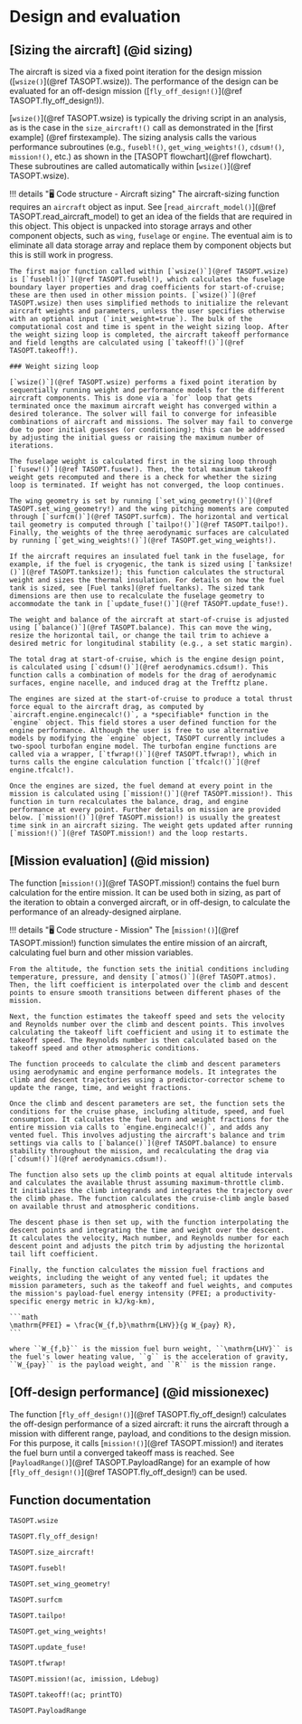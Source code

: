 # Design and evaluation

## [Sizing the aircraft] (@id sizing)

The aircraft is sized via a fixed point iteration for the design mission ([`wsize()`](@ref TASOPT.wsize)). The performance of the design can be evaluated for an off-design mission ([`fly_off_design!()`](@ref TASOPT.fly_off_design!)).

[`wsize()`](@ref TASOPT.wsize) is typically the driving script in an analysis, as is the case in the `size_aircraft!()` call as demonstrated in the [first example] (@ref firstexample). The sizing analysis calls the various performance subroutines (e.g., `fusebl!()`, `get_wing_weights!()`, `cdsum!()`, `mission!()`, etc.) as shown in the [TASOPT flowchart](@ref flowchart). These subroutines are called automatically within [`wsize()`](@ref TASOPT.wsize).

!!! details "🖥️ Code structure - Aircraft sizing" 
    The aircraft-sizing function requires an `aircraft` object as input. See [`read_aircraft_model()`](@ref TASOPT.read_aircraft_model) to get an idea of the fields that are required in this object. This object is unpacked into storage arrays and other component objects, such as `wing`, `fuselage` or `engine`. The eventual aim is to eliminate all data storage array and replace them by component objects but this is still work in progress.  

    The first major function called within [`wsize()`](@ref TASOPT.wsize) is [`fusebl!()`](@ref TASOPT.fusebl!), which calculates the fuselage boundary layer properties and drag coefficients for start-of-cruise; these are then used in other mission points. [`wsize()`](@ref TASOPT.wsize) then uses simplified methods to initialize the relevant aircraft weights and parameters, unless the user specifies otherwise with an optional input (`init_weight=true`). The bulk of the computational cost and time is spent in the weight sizing loop. After the weight sizing loop is completed, the aircraft takeoff performance and field lengths are calculated using [`takeoff!()`](@ref TASOPT.takeoff!).

    ### Weight sizing loop

    [`wsize()`](@ref TASOPT.wsize) performs a fixed point iteration by sequentially running weight and performance models for the different aircraft components. This is done via a `for` loop that gets terminated once the maximum aircraft weight has converged within a desired tolerance. The solver will fail to converge for infeasible combinations of aircraft and missions. The solver may fail to converge due to poor initial guesses (or conditioning); this can be addressed by adjusting the initial guess or raising the maximum number of iterations.

    The fuselage weight is calculated first in the sizing loop through [`fusew!()`](@ref TASOPT.fusew!). Then, the total maximum takeoff weight gets recomputed and there is a check for whether the sizing loop is terminated. If weight has not converged, the loop continues.

    The wing geometry is set by running [`set_wing_geometry!()`](@ref TASOPT.set_wing_geometry!) and the wing pitching moments are computed through [`surfcm()`](@ref TASOPT.surfcm). The horizontal and vertical tail geometry is computed through [`tailpo!()`](@ref TASOPT.tailpo!). Finally, the weights of the three aerodynamic surfaces are calculated by running [`get_wing_weights!()`](@ref TASOPT.get_wing_weights!).

    If the aircraft requires an insulated fuel tank in the fuselage, for example, if the fuel is cryogenic, the tank is sized using [`tanksize!()`](@ref TASOPT.tanksize!); this function calculates the structural weight and sizes the thermal insulation. For details on how the fuel tank is sized, see [Fuel tanks](@ref fueltanks). The sized tank dimensions are then use to recalculate the fuselage geometry to accommodate the tank in [`update_fuse!()`](@ref TASOPT.update_fuse!).

    The weight and balance of the aircraft at start-of-cruise is adjusted using [`balance()`](@ref TASOPT.balance). This can move the wing, resize the horizontal tail, or change the tail trim to achieve a desired metric for longitudinal stability (e.g., a set static margin).

    The total drag at start-of-cruise, which is the engine design point, is calculated using [`cdsum!()`](@ref aerodynamics.cdsum!). This function calls a combination of models for the drag of aerodynamic surfaces, engine nacelle, and induced drag at the Trefftz plane.

    The engines are sized at the start-of-cruise to produce a total thrust force equal to the aircraft drag, as computed by `aircraft.engine.enginecalc!()`, a *specifiable* function in the `engine` object. This field stores a user defined function for the engine performance. Although the user is free to use alternative models by modifying the `engine` object, TASOPT currently includes a two-spool turbofan engine model. The turbofan engine functions are called via a wrapper, [`tfwrap!()`](@ref TASOPT.tfwrap!), which in turns calls the engine calculation function [`tfcalc!()`](@ref engine.tfcalc!).

    Once the engines are sized, the fuel demand at every point in the mission is calculated using [`mission!()`](@ref TASOPT.mission!). This function in turn recalculates the balance, drag, and engine performance at every point. Further details on mission are provided below. [`mission!()`](@ref TASOPT.mission!) is usually the greatest time sink in an aircraft sizing. The weight gets updated after running [`mission!()`](@ref TASOPT.mission!) and the loop restarts.

## [Mission evaluation] (@id mission)

The function [`mission!()`](@ref TASOPT.mission!) contains the fuel burn calculation for the entire mission. It can be used both in sizing, as part of the iteration to obtain a converged aircraft, or in off-design, to calculate the performance of an already-designed airplane.

!!! details "🖥️ Code structure - Mission"
    The [`mission!()`](@ref TASOPT.mission!) function simulates the entire mission of an aircraft, calculating fuel burn and other mission variables.

    From the altitude, the function sets the initial conditions including temperature, pressure, and density [`atmos()`](@ref TASOPT.atmos). Then, the lift coefficient is interpolated over the climb and descent points to ensure smooth transitions between different phases of the mission.

    Next, the function estimates the takeoff speed and sets the velocity and Reynolds number over the climb and descent points. This involves calculating the takeoff lift coefficient and using it to estimate the takeoff speed. The Reynolds number is then calculated based on the takeoff speed and other atmospheric conditions.

    The function proceeds to calculate the climb and descent parameters using aerodynamic and engine performance models. It integrates the climb and descent trajectories using a predictor-corrector scheme to update the range, time, and weight fractions.

    Once the climb and descent parameters are set, the function sets the conditions for the cruise phase, including altitude, speed, and fuel consumption. It calculates the fuel burn and weight fractions for the entire mission via calls to `engine.enginecalc!()`, and adds any vented fuel. This involves adjusting the aircraft's balance and trim settings via calls to [`balance()`](@ref TASOPT.balance) to ensure stability throughout the mission, and recalculating the drag via [`cdsum!()`](@ref aerodynamics.cdsum!).

    The function also sets up the climb points at equal altitude intervals and calculates the available thrust assuming maximum-throttle climb. It initializes the climb integrands and integrates the trajectory over the climb phase. The function calculates the cruise-climb angle based on available thrust and atmospheric conditions.

    The descent phase is then set up, with the function interpolating the descent points and integrating the time and weight over the descent. It calculates the velocity, Mach number, and Reynolds number for each descent point and adjusts the pitch trim by adjusting the horizontal tail lift coefficient.

    Finally, the function calculates the mission fuel fractions and weights, including the weight of any vented fuel; it updates the mission parameters, such as the takeoff and fuel weights, and computes the mission's payload-fuel energy intensity (PFEI; a productivity-specific energy metric in kJ/kg-km),

    ```math
    \mathrm{PFEI} = \frac{W_{f,b}\mathrm{LHV}}{g W_{pay} R},
    ```

    where ``W_{f,b}`` is the mission fuel burn weight, ``\mathrm{LHV}`` is the fuel's lower heating value, ``g`` is the acceleration of gravity, ``W_{pay}`` is the payload weight, and ``R`` is the mission range.

## [Off-design performance] (@id missionexec)

The function [`fly_off_design!()`](@ref TASOPT.fly_off_design!) calculates the off-design performance of a sized aircraft: it runs the aircraft through a mission with different range, payload, and conditions to the design mission. For this purpose, it calls [`mission!()`](@ref TASOPT.mission!) and iterates the fuel burn until a converged takeoff mass is reached. See [`PayloadRange()`](@ref TASOPT.PayloadRange) for an example of how [`fly_off_design!()`](@ref TASOPT.fly_off_design!) can be used.

## Function documentation
```@docs
TASOPT.wsize

TASOPT.fly_off_design!

TASOPT.size_aircraft!

TASOPT.fusebl!

TASOPT.set_wing_geometry!

TASOPT.surfcm

TASOPT.tailpo!

TASOPT.get_wing_weights!

TASOPT.update_fuse!

TASOPT.tfwrap!

TASOPT.mission!(ac, imission, Ldebug)

TASOPT.takeoff!(ac; printTO)

TASOPT.PayloadRange

```

